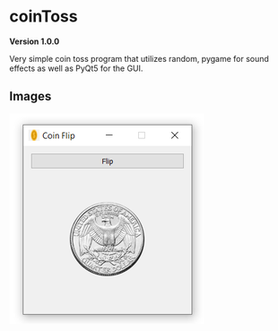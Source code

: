 # coinToss

**Version 1.0.0**

Very simple coin toss program that utilizes random, pygame for sound effects as well as PyQt5 for the GUI.

## Images



![Preview Picture](preview.png)

